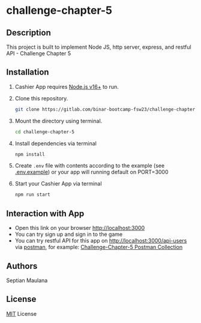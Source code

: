 # challenge-chapter-5

## Description

This project is built to implement Node JS, http server, express, and restful API - Challenge Chapter 5

## Installation

1. Cashier App requires [Node.js v16+](https://nodejs.org/en/) to run.

2. Clone this repository.

   ```sh
   git clone https://gitlab.com/binar-bootcamp-fsw23/challenge-chapter-5
   ```

3. Mount the directory using terminal.

   ```sh
   cd challenge-chapter-5
   ```

4. Install dependencies via terminal

   ```sh
   npm install
   ```

5. Create `.env` file with contents according to the example (see [.env.example](/.env.example)) or your app will running default on PORT=3000

6. Start your Cashier App via terminal

   ```sh
   npm run start
   ```

## Interaction with App

- Open this link on your browser <http://localhost:3000>
- You can try sign up and sign in to the game
- You can try restful API for this app on <http://localhost:3000/api-users> via [postman](https://www.postman.com/), for example: [Challenge-Chapter-5 Postman Collection](/challenge-chapter-5.postman_collection.json)

## Authors

Septian Maulana

## License

[MIT](/LICENSE.md) License
